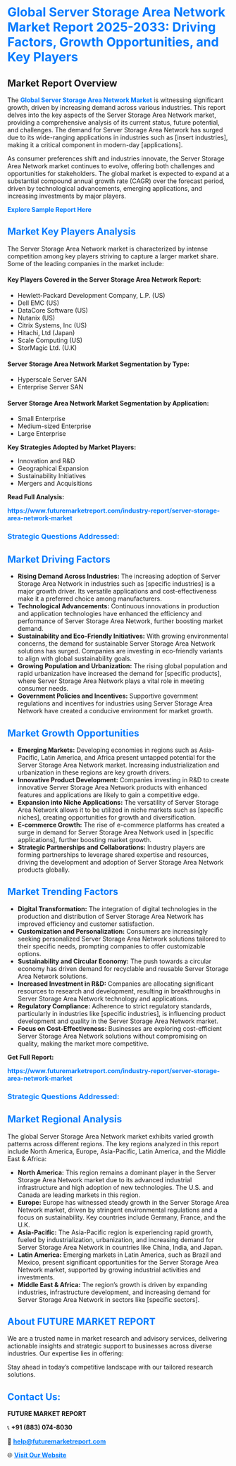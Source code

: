 <h1 style="color: #007BFF;">Global Server Storage Area Network Market Report 2025-2033: Driving Factors, Growth Opportunities, and Key Players</h1>

<section id="overview">
<h2>Market Report Overview</h2>
<p>The <a href="https://www.futuremarketreport.com/industry-report/server-storage-area-network-market" style="color: #007BFF; text-decoration: none;"><strong>Global Server Storage Area Network Market</strong></a> is witnessing significant growth, driven by increasing demand across various industries. This report delves into the key aspects of the Server Storage Area Network market, providing a comprehensive analysis of its current status, future potential, and challenges. The demand for Server Storage Area Network has surged due to its wide-ranging applications in industries such as [insert industries], making it a critical component in modern-day [applications].</p>
<p>As consumer preferences shift and industries innovate, the Server Storage Area Network market continues to evolve, offering both challenges and opportunities for stakeholders. The global market is expected to expand at a substantial compound annual growth rate (CAGR) over the forecast period, driven by technological advancements, emerging applications, and increasing investments by major players.</p>
</section>

<section id="overview">
<p><a href="https://www.futuremarketreport.com/request-sample/reportId=63045" style="color: #007BFF; text-decoration: none;"><strong>Explore Sample Report Here</strong></a></p>
</section>

<section id="key-players">
<h2 style="color: #007BFF;">Market Key Players Analysis</h2>
<p>The Server Storage Area Network market is characterized by intense competition among key players striving to capture a larger market share. Some of the leading companies in the market include:</p>
<h4>Key Players Covered in the Server Storage Area Network Report:</h4>
<ul><li>Hewlett-Packard Development Company, L.P. (US)</li><li>Dell EMC (US)</li><li>DataCore Software (US)</li><li>Nutanix (US)</li><li>Citrix Systems, Inc (US)</li><li>Hitachi, Ltd (Japan)</li><li>Scale Computing (US)</li><li>StorMagic Ltd. (U.K)</li></ul>
<h4>Server Storage Area Network Market Segmentation by Type:</h4>
<ul><li>Hyperscale Server SAN</li><li>Enterprise Server SAN</li></ul>

<h4>Server Storage Area Network Market Segmentation by Application:</h4>
<ul><li>Small Enterprise</li><li>Medium-sized Enterprise</li><li>Large Enterprise</li></ul>
<p><strong>Key Strategies Adopted by Market Players:</strong></p>
<ul>
<li>Innovation and R&D</li>
<li>Geographical Expansion</li>
<li>Sustainability Initiatives</li>
<li>Mergers and Acquisitions</li>
</ul>
</section>

<section>
<p><strong>Read Full Analysis: </strong></p><a href="https://www.futuremarketreport.com/industry-report/server-storage-area-network-market" style="color: #007BFF; text-decoration: none;"><strong>https://www.futuremarketreport.com/industry-report/server-storage-area-network-market</strong></a>
<h3 style="color: #007BFF;">Strategic Questions Addressed:</h3>
</section>

<section id="driving-factors">
<h2 style="color: #007BFF;">Market Driving Factors</h2>
<ul>
<li><strong>Rising Demand Across Industries:</strong> The increasing adoption of Server Storage Area Network in industries such as [specific industries] is a major growth driver. Its versatile applications and cost-effectiveness make it a preferred choice among manufacturers.</li>
<li><strong>Technological Advancements:</strong> Continuous innovations in production and application technologies have enhanced the efficiency and performance of Server Storage Area Network, further boosting market demand.</li>
<li><strong>Sustainability and Eco-Friendly Initiatives:</strong> With growing environmental concerns, the demand for sustainable Server Storage Area Network solutions has surged. Companies are investing in eco-friendly variants to align with global sustainability goals.</li>
<li><strong>Growing Population and Urbanization:</strong> The rising global population and rapid urbanization have increased the demand for [specific products], where Server Storage Area Network plays a vital role in meeting consumer needs.</li>
<li><strong>Government Policies and Incentives:</strong> Supportive government regulations and incentives for industries using Server Storage Area Network have created a conducive environment for market growth.</li>
</ul>
</section>

<section id="growth-opportunities">
<h2 style="color: #007BFF;">Market Growth Opportunities</h2>
<ul>
<li><strong>Emerging Markets:</strong> Developing economies in regions such as Asia-Pacific, Latin America, and Africa present untapped potential for the Server Storage Area Network market. Increasing industrialization and urbanization in these regions are key growth drivers.</li>
<li><strong>Innovative Product Development:</strong> Companies investing in R&D to create innovative Server Storage Area Network products with enhanced features and applications are likely to gain a competitive edge.</li>
<li><strong>Expansion into Niche Applications:</strong> The versatility of Server Storage Area Network allows it to be utilized in niche markets such as [specific niches], creating opportunities for growth and diversification.</li>
<li><strong>E-commerce Growth:</strong> The rise of e-commerce platforms has created a surge in demand for Server Storage Area Network used in [specific applications], further boosting market growth.</li>
<li><strong>Strategic Partnerships and Collaborations:</strong> Industry players are forming partnerships to leverage shared expertise and resources, driving the development and adoption of Server Storage Area Network products globally.</li>
</ul>
</section>

<section id="trending-factors">
<h2 style="color: #007BFF;">Market Trending Factors</h2>
<ul>
<li><strong>Digital Transformation:</strong> The integration of digital technologies in the production and distribution of Server Storage Area Network has improved efficiency and customer satisfaction.</li>
<li><strong>Customization and Personalization:</strong> Consumers are increasingly seeking personalized Server Storage Area Network solutions tailored to their specific needs, prompting companies to offer customizable options.</li>
<li><strong>Sustainability and Circular Economy:</strong> The push towards a circular economy has driven demand for recyclable and reusable Server Storage Area Network solutions.</li>
<li><strong>Increased Investment in R&D:</strong> Companies are allocating significant resources to research and development, resulting in breakthroughs in Server Storage Area Network technology and applications.</li>
<li><strong>Regulatory Compliance:</strong> Adherence to strict regulatory standards, particularly in industries like [specific industries], is influencing product development and quality in the Server Storage Area Network market.</li>
<li><strong>Focus on Cost-Effectiveness:</strong> Businesses are exploring cost-efficient Server Storage Area Network solutions without compromising on quality, making the market more competitive.</li>
</ul>
</section>

<section>
<p><strong>Get Full Report: </strong></p><a href="https://www.futuremarketreport.com/industry-report/server-storage-area-network-market" style="color: #007BFF; text-decoration: none;"><strong>https://www.futuremarketreport.com/industry-report/server-storage-area-network-market</strong></a>
<h3 style="color: #007BFF;">Strategic Questions Addressed:</h3>
</section>


<section id="regional-analysis">
<h2 style="color: #007BFF;">Market Regional Analysis</h2>
<p>The global Server Storage Area Network market exhibits varied growth patterns across different regions. The key regions analyzed in this report include North America, Europe, Asia-Pacific, Latin America, and the Middle East & Africa:</p>
<ul>
<li><strong>North America:</strong> This region remains a dominant player in the Server Storage Area Network market due to its advanced industrial infrastructure and high adoption of new technologies. The U.S. and Canada are leading markets in this region.</li>
<li><strong>Europe:</strong> Europe has witnessed steady growth in the Server Storage Area Network market, driven by stringent environmental regulations and a focus on sustainability. Key countries include Germany, France, and the U.K.</li>
<li><strong>Asia-Pacific:</strong> The Asia-Pacific region is experiencing rapid growth, fueled by industrialization, urbanization, and increasing demand for Server Storage Area Network in countries like China, India, and Japan.</li>
<li><strong>Latin America:</strong> Emerging markets in Latin America, such as Brazil and Mexico, present significant opportunities for the Server Storage Area Network market, supported by growing industrial activities and investments.</li>
<li><strong>Middle East & Africa:</strong> The region’s growth is driven by expanding industries, infrastructure development, and increasing demand for Server Storage Area Network in sectors like [specific sectors].</li>
</ul>
</section>

<footer>
<h2 style="color: #007BFF;">About FUTURE MARKET REPORT</h2>
<p>We are a trusted name in market research and advisory services, delivering actionable insights and strategic support to businesses across diverse industries. Our expertise lies in offering:</p>

<p>Stay ahead in today’s competitive landscape with our tailored research solutions.</p>

<h2 style="color: #007BFF;">Contact Us:</h2>
<p><strong>FUTURE MARKET REPORT</strong></p>
<p>📞 <strong>+91 (883) 074-8030</strong></p>
<p>📧 <strong><a href="mailto:help@futuremarketreport.com" style="color: #007BFF;">help@futuremarketreport.com</a></strong></p>
<p>🌐 <strong><a href="https://www.futuremarketreport.com/" style="color: #007BFF;">Visit Our Website</a></strong></p>
</footer>